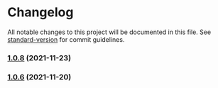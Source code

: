 # Changelog

All notable changes to this project will be documented in this file. See [standard-version](https://github.com/conventional-changelog/standard-version) for commit guidelines.

### [1.0.8](https://github.com/koatty/koatty_validation/compare/v1.0.6...v1.0.8) (2021-11-23)

### [1.0.6](https://github.com/koatty/koatty_validation/compare/v1.0.4...v1.0.6) (2021-11-20)
